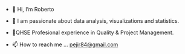 - 👋 Hi, I’m Roberto
- 👀 I am passionate about data analysis, visualizations and statistics.
- 🌱QHSE Profesional experience in Quality & Project Management.

- 📫 How to reach me  ... pejir84@gmail.com

<!---
PeJiR/PeJiR is a ✨ special ✨ repository because its `README.md` (this file) appears on your GitHub profile.
You can click the Preview link to take a look at your changes.
- 💞️ I’m looking to collaborate on ...
--->
